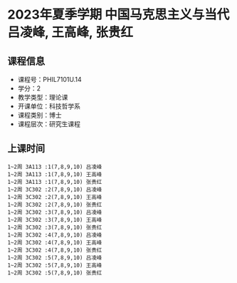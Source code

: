 # 2023年夏季学期 中国马克思主义与当代 吕凌峰, 王高峰, 张贵红






## 课程信息

- 课程号：PHIL7101U.14
- 学分：2
- 教学类型：理论课
- 开课单位：科技哲学系
- 课程类别：博士
- 课程层次：研究生课程

## 上课时间

```
1~2周 3A113 :1(7,8,9,10) 吕凌峰
1~2周 3A113 :1(7,8,9,10) 王高峰
1~2周 3A113 :1(7,8,9,10) 张贵红
1~2周 3C302 :2(7,8,9,10) 吕凌峰
1~2周 3C302 :2(7,8,9,10) 王高峰
1~2周 3C302 :2(7,8,9,10) 张贵红
1~2周 3C302 :3(7,8,9,10) 吕凌峰
1~2周 3C302 :3(7,8,9,10) 王高峰
1~2周 3C302 :3(7,8,9,10) 张贵红
1~2周 3C302 :4(7,8,9,10) 吕凌峰
1~2周 3C302 :4(7,8,9,10) 王高峰
1~2周 3C302 :4(7,8,9,10) 张贵红
1~2周 3C302 :5(7,8,9,10) 吕凌峰
1~2周 3C302 :5(7,8,9,10) 王高峰
1~2周 3C302 :5(7,8,9,10) 张贵红
```


